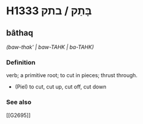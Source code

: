 # H1333 בָּתַק / בתק

## bâthaq

_(baw-thak' | baw-TAHK | ba-TAHK)_

### Definition

verb; a primitive root; to cut in pieces; thrust through.

- (Piel) to cut, cut up, cut off, cut down
### See also

[[G2695]]


